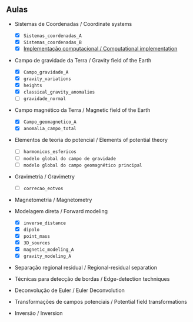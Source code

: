 ## Aulas

* Sistemas de Coordenadas / Coordinate systems
  - [x] `Sistemas_coordenadas_A`
  - [x] `Sistemas_coordenadas_B`
  - [x] <a href="https://github.com/birocoles/coordinates" target="_blank">Implementação computacional / Computational implementation</a>

* Campo de gravidade da Terra / Gravity field of the Earth
  - [x] `Campo_gravidade_A`
  - [x] `gravity_variations`
  - [x] `heights`
  - [x] `classical_gravity_anomalies`
  - [ ] `gravidade_normal`

* Campo magnético da Terra / Magnetic field of the Earth
  - [x] `Campo_geomagnetico_A`
  - [x] `anomalia_campo_total`

* Elementos de teoria do potencial / Elements of potential theory
  - [ ] `harmonicos_esfericos`
  - [ ] `modelo global do campo de gravidade`
  - [ ] `modelo global do campo geomagnético principal`

* Gravimetria / Gravimetry
  - [ ] `correcao_eotvos`

* Magnetometria / Magnetometry

* Modelagem direta / Forward modeling
  - [x] `inverse_distance`
  - [x] `dipolo`
  - [x] `point_mass`
  - [x] `3D_sources`
  - [x] `magnetic_modeling_A`
  - [x] `gravity_modeling_A`

* Separação regional residual / Regional-residual separation

* Técnicas para detecção de bordas / Edge-detection techniques

* Deconvolução de Euler / Euler Deconvolution

* Transformações de campos potenciais / Potential field transformations

* Inversão / Inversion
